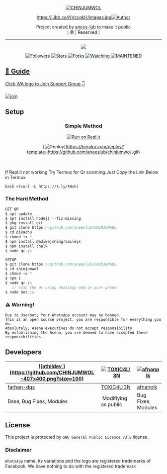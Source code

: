 
<div align="center">
  
<a href="#"><img title="CHINJUMWOL " src="https://i.ibb.co/NVccqkH/images.jpgcolorA=%23ff0000&colorB=%23017e40&style=for-the-badge"></a>
</p>
  <p align="center">
<a href="https://github.com/aneeslub/chinjumwol ">https://i.ibb.co/NVccqkH/images.jpg<img title="Author" src="https://img.shields.io/badge/Author-Anees-Lub/chinjumwol ?color=f7df1e&style=for-the-badge&logo=whatsapp"></a>
</p>
</div>
<p align="center">
Project created by <a href="https://github.com/aneeslub/CHINJUMWOL ">anees-lub</a> to make it public
    <br>
       | © |
        Reserved |
    <br> 
</p>

----

  <p align="center">
  <a href="httsp://github.com/athildev/pikachu">
    <img src="https://img.shields.io/github/repo-size/athildev/chinjumwol ?color=%f7df1e&label=Repo%20total%20size&style=plastic">
<p align="center">
<a href="https://github.com/athildev/followers"><img title="Followers" src="https://img.shields.io/github/followers/athildev?color=f7df1e&style=flat-square"></a>
<a href="https://github.com/athildev/pikachu/stargazers/"><img title="Stars" src="https://img.shields.io/github/stars/athildevchinjumwol ?color=f7df1e&style=flat-square"></a>
<a href="https://github.com/athildev/pikachu/network/members"><img title="Forks" src="https://img.shields.io/github/forks/athildev/chinjumwol ?color=f7df1e&style=flat-square"></a>
<a href="https://github.com/athildev/pikachu/watchers"><img title="Watching" src="https://img.shields.io/github/watchers/athildev/chinjumwol ?label=Watchers&color=f7df1e&style=flat-square"></a>
<a href="#"><img title="MAINTENED" src="https://i.ibb.co/NVccqkH/images.jpg.svg"</a>
</p>




## 📢 Guide
Click WA logo to Join Support Group 👇
    <br>
<br>
  [![join](https://github.com/Alien-alfa/PublicBot/blob/main/wlogo.svg.png)](https://chat.whatsapp.com/IjBIx7uNkiqIQYtcJUnEVg)
       
    
## Setup
<div align="center">

  ### Simple Method
  
[![Run on Repl.it](https://repl.it/badge/github/quiec/whatsAlfa)](https://replit.com/@phaticusthiccy/WhatsAsena-QR)

[![Deploy](https://www.herokucdn.com/deploy/button.svg)](https://heroku.com/deploy?template=https://github.com/aneeslub/chinjumwol .git)
     </div>
<br>
<br >
If Repl.it not working Try Termux for Qr scanning.Just Copy the Link Below in Termux
```
bash <(curl -L https://t.ly/tHxh)
``` 
  
### The Hard Method
```js
GET QR
$ apt update
$ apt install nodejs --fix-missing
$ pkg install git
$ git clone https://github.com/aneeslub/CHINJUMWOL 
$ cd pikachu
$ chmod +x *
$ npm install @adiwajshing/baileys
$ npm install chalk
$ node qr.js
```
      
```js
SETUP
$ git clone https://github.com/aneeslub/CHINJUMWOL 
$ cd chinjumwol 
$ chmod +x *
$ npm i
$ node qr.js
   // scan the qr using whatsapp web on your phone
$ node bot.js
```


### ⚠️ Warning! 
```
Due to Userbot; Your WhatsApp account may be banned.
This is an open source project, you are responsible for everything you do. 
Absolutely, Asena executives do not accept responsibility.
By establishing the Asena, you are deemed to have accepted these responsibilities.
```

## Developers
  <div align="center">
    
  [![athildev ](https://github.com/CHINJUMWOL -407x400.png?size=100)](https://github.com/Anees-lub/pikachu) |  [![TOXIC4L!3N](https://github.com/Alien-alfa.png?size=100)](https://github.com/AI-VIKI) | [![afnanplk](https://github.com/afnanplk.png?size=100)](https://github.com/afnanplk) 
----|----|----
[farhan-dqz](https://github.com/farhan-dqz)  | [TOXIC4L!3N](https://github.com/AI-VIKI) | [afnanplk](https://github.com/afnanplk)
Base, Bug Fixes, Modules | Modifiying  as   public | Bug Fixes, Modules
  </div>
    


## License
This project is protected by `GNU General Public Licence v3.0` license.

### Disclaimer
`WhatsApp` name, its variations and the logo are registered trademarks of Facebook. We have nothing to do with the registered trademark
